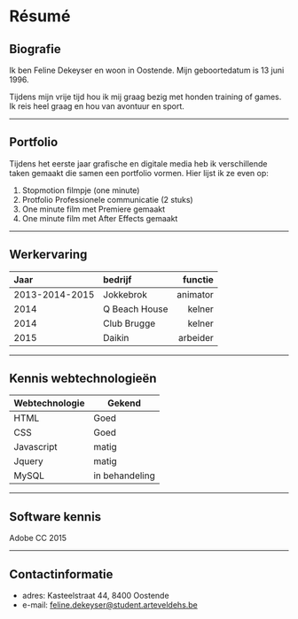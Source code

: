 Résumé
======

Biografie
----------

Ik ben Feline Dekeyser en woon in Oostende. Mijn geboortedatum is 13 juni 1996.

Tijdens mijn vrije tijd hou ik mij graag bezig met honden training of games. Ik reis heel graag en hou van avontuur en sport.

---

Portfolio
----------

Tijdens het eerste jaar grafische en digitale media heb ik verschillende taken gemaakt die samen een portfolio vormen. 
Hier lijst ik ze even op:

1. Stopmotion filmpje (one minute)
2. Protfolio Professionele communicatie (2 stuks)
3. One minute film met Premiere gemaakt
4. One minute film met After Effects gemaakt

---

Werkervaring
----------------

| Jaar | bedrijf | functie |
|:-----|:-------|--------:|
| 2013-2014-2015 | Jokkebrok | animator |
| 2014 | Q Beach House | kelner |
| 2014 | Club Brugge | kelner |
| 2015 | Daikin | arbeider |   


---

Kennis webtechnologieën
-------------------------------

| Webtechnologie | Gekend |
|----------------|--------|
| HTML | Goed |
| CSS | Goed |
| Javascript | matig |
| Jquery | matig |
| MySQL | in behandeling |


---

Software kennis
-------------------

Adobe CC 2015

---

Contactinformatie
---------------------

* adres: Kasteelstraat 44, 8400 Oostende
* e-mail: feline.dekeyser@student.arteveldehs.be